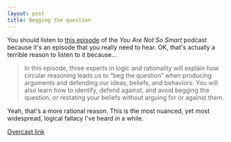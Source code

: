 ```yaml
---
layout: post
title: Begging the question
---
```


You should listen to [this episode](https://youarenotsosmart.com/2016/04/22/yanss-074-begging-the-question/) of the *You Are Not So Smart* podcast because it's an episode that you really need to hear. OK, that's actually a terrible reason to listen to it because...

> In this episode, three experts in logic and rationality will explain how circular reasoning leads us to “beg the question” when producing arguments and defending our ideas, beliefs, and behaviors. You will also learn how to identify, defend against, and avoid begging the question, or restating your beliefs without arguing for or against them. 

Yeah, that's a more rational reason. This is the most nuanced, yet most widespread, logical fallacy I've heard in a while.

[Overcast link](https://overcast.fm/+Cuhvckx1M)

